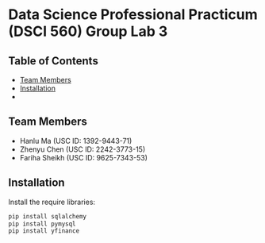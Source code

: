 # Data Science Professional Practicum (DSCI 560) Group Lab 3

## Table of Contents

- [Team Members](#team-members)
- [Installation](#installation)
- 

## Team Members

- Hanlu Ma (USC ID: 1392-9443-71)
- Zhenyu Chen (USC ID: 2242-3773-15)
- Fariha Sheikh (USC ID: 9625-7343-53)

## Installation

Install the require libraries:

```bash
pip install sqlalchemy
pip install pymysql
pip install yfinance
```

## 
